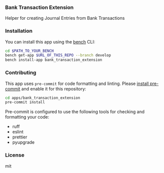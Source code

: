 ### Bank Transaction Extension

Helper for creating Journal Entries from Bank Transactions

### Installation

You can install this app using the [bench](https://github.com/frappe/bench) CLI:

```bash
cd $PATH_TO_YOUR_BENCH
bench get-app $URL_OF_THIS_REPO --branch develop
bench install-app bank_transaction_extension
```

### Contributing

This app uses `pre-commit` for code formatting and linting. Please [install pre-commit](https://pre-commit.com/#installation) and enable it for this repository:

```bash
cd apps/bank_transaction_extension
pre-commit install
```

Pre-commit is configured to use the following tools for checking and formatting your code:

- ruff
- eslint
- prettier
- pyupgrade

### License

mit
